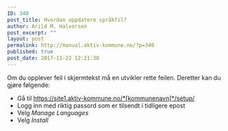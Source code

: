 ```yaml
---
ID: 340
post_title: Hvordan oppdatere språkfil?
author: Arild M. Halvorsen
post_excerpt: ""
layout: post
permalink: http://manual.aktiv-kommune.no/?p=340
published: true
post_date: 2017-11-22 12:21:30
---
```

Om du opplever feil i skjermtekst må en utvikler rette feilen. Deretter kan du gjøre følgende:

- Gå til https://site1.aktiv-kommune.no/*[kommunenavn]*/setup/
- Logg inn med riktig passord som er tilsendt i tidligere epost
- Velg *Manage Languages*
- Velg *Install*